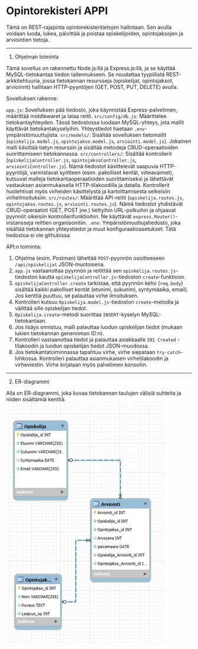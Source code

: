 

# Opintorekisteri APPI

Tämä on REST-rajapinta opintorekisteritietojen hallintaan. Sen avulla voidaan luoda, lukea, päivittää ja poistaa opiskelijoiden, opintojaksojen ja arviointien tietoja.

---

1. Ohjelman toiminta

Tämä sovellus on rakennettu Node.js:llä ja Express.js:llä, ja se käyttää MySQL-tietokantaa tiedon tallennukseen. Se noudattaa tyypillistä REST-arkkitehtuuria, jossa tietokannan resursseja (opiskelijat, opintojaksot, arvioinnit) hallitaan HTTP-pyyntöjen (GET, POST, PUT, DELETE) avulla.

Sovelluksen rakenne:

 `app.js`: Sovelluksen pää tiedosto, joka käynnistää Express-palvelimen, määrittää middlewaret  ja lataa reitit.
 `src/config/db.js`: Määrittelee tietokantayhteyden. Tässä tiedostossa luodaan MySQL-yhteys, jota mallit käyttävät tietokantakyselyihin. Yhteystiedot haetaan `.env`-ympäristömuuttujista.
 `src/models/`: Sisältää sovelluksen tietomallit (`opiskelija.model.js`, `opintojakso.model.js`, `arviointi.model.js`). Jokainen malli käsittää tietyn resurssin ja sisältää metodeja CRUD-operaatioiden suorittamiseen tietokannassa.
 `src/controllers/`: Sisältää kontrollerit (`opiskelijaController.js`, `opintojaksoController.js`, `arviointiController.js`). Nämä tiedostot käsittelevät saapuvia HTTP-pyyntöjä, varmistavat syötteen (esim. pakolliset kentät, viiteavaimet), kutsuvat malleja tietokantaoperaatioiden suorittamiseksi ja lähettävät vastauksen asianmukaisella HTTP-tilakoodilla ja datalla. Kontrollerit huolehtivat myös virheiden käsittelystä ja kartoittamisesta selkeisiin virheilmoituksiin.
 `src/routes/`: Määrittää API-reitit (`opiskelija.routes.js`, `opintojakso.routes.js`, `arviointi.routes.js`). Nämä tiedostot yhdistävät CRUD-operaatiot (GET, POST jne.) tiettyihin URL-polkuihin ja ohjaavat pyynnöt oikeisiin kontrollerifunktioihin. Ne käyttävät `express.Router()`-instansseja reittien organisointiin.
 `.env`: Ympäristömuuttujatiedosto, joka sisältää tietokannan yhteystiedot ja muut konfiguraatioasetukset. Tätä tiedostoa ei ole githubissa.

API:n toiminta:

1.  Ohjelma (esim. Postman) lähettää `POST`-pyynnön osoitteeseen `/api/opiskelijat` JSON-muotoisena.
2.  `app.js` vastaanottaa pyynnön ja reitittää sen `opiskelija.routes.js`-tiedoston kautta `opiskelijaController.js`-tiedoston `create`-funktioon.
3.  `opiskelijaController.create` tarkistaa, että pyynnön keho (`req.body`) sisältää kaikki pakolliset kentät (etunimi, sukunimi, syntymäaika, email). Jos kenttiä puuttuu, se palauttaa virhe ilmoituksen.
4.  Kontrolleri kutsuu `Opiskelija.model.js`-tiedoston `create`-metodia ja välittää sille opiskelijan tiedot.
5.  `Opiskelija.create`-metodi suorittaa `INSERT`-kyselyn MySQL-tietokantaan.
6.  Jos lisäys onnistuu, malli palauttaa luodun opiskelijan tiedot (mukaan lukien tietokannan generoiman ID:n).
7.  Kontrolleri vastaanottaa tiedot ja palauttaa asiakkaalle `201 Created` -tilakoodin ja luodun opiskelijan tiedot JSON-muodossa.
8.  Jos tietokantatoiminnassa tapahtuu virhe, virhe siepataan `try-catch`-lohkossa. Kontrolleri palauttaa asianmukaisen virhetilakoodin  ja virheviestin. Virhe kirjataan myös palvelimen konsoliin.

---
 2. ER-diagrammi

Alla on ER-diagrammi, joka kuvaa tietokannan taulujen välisiä suhteita ja niiden sisältämiä kenttiä.
![Opintorekisterin ER-diagrammi](images/ER-diagrammi.png)